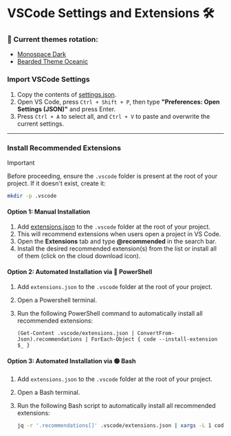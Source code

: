 # VSCode Settings and Extensions 🛠️

### 🎨 Current themes rotation:
- [Monospace Dark](https://marketplace.visualstudio.com/items?itemName=keksiqc.idx-monospace-theme)
- [Bearded Theme Oceanic](https://marketplace.visualstudio.com/items/?itemName=BeardedBear.beardedtheme)

### Import VSCode Settings

1. Copy the contents of [settings.json](https://github.com/wazeerc/vsc/blob/master/settings.json).
2. Open VS Code, press `Ctrl + Shift + P`, then type **"Preferences: Open Settings (JSON)"** and press Enter.
3. Press `Ctrl + A` to select all, and `Ctrl + V` to paste and overwrite the current settings.
  
***

### Install Recommended Extensions

> [!IMPORTANT]
> Before proceeding, ensure the `.vscode` folder is present at the root of your project. If it doesn't exist, create it:
>```bash
>mkdir -p .vscode
>```

#### Option 1: Manual Installation

1. Add [extensions.json](https://github.com/wazeerc/vsc/blob/master/extensions.json) to the `.vscode` folder at the root of your project.
2. This will recommend extensions when users open a project in VS Code.
3. Open the **Extensions** tab and type **@recommended** in the search bar.
4. Install the desired recommended extension(s) from the list or install all of them (click on the cloud download icon).

#### Option 2: Automated Installation via 🔵 PowerShell

1. Add `extensions.json` to the `.vscode` folder at the root of your project.
2. Open a Powershell terminal.
3. Run the following PowerShell command to automatically install all recommended extensions:

   ```pwsh
   (Get-Content .vscode/extensions.json | ConvertFrom-Json).recommendations | ForEach-Object { code --install-extension $_ }

#### Option 3: Automated Installation via 🟢 Bash

1. Add `extensions.json` to the `.vscode` folder at the root of your project.
2. Open a Bash terminal.
3. Run the following Bash script to automatically install all recommended extensions:

   ```bash
   jq -r '.recommendations[]' .vscode/extensions.json | xargs -L 1 code --install-extension
